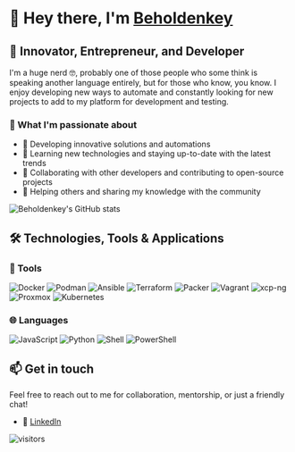 # 👋 Hey there, I'm [Beholdenkey](https://github.com/beholdenkey)

## 🚀 Innovator, Entrepreneur, and Developer

I'm a huge nerd 🤓, probably one of those people who some think is speaking another language entirely, but for those who know, you know. I enjoy developing new ways to automate and constantly looking for new projects to add to my platform for development and testing.

### 🌟 What I'm passionate about

- 🔭 Developing innovative solutions and automations
- 🌱 Learning new technologies and staying up-to-date with the latest trends
- 👯 Collaborating with other developers and contributing to open-source projects
- 🤔 Helping others and sharing my knowledge with the community

![Beholdenkey's GitHub stats](https://github-readme-stats.vercel.app/api?username=beholdenkey&show_icons=true&theme=radical)

## 🛠️ Technologies, Tools & Applications

### 🔧 Tools

![Docker](https://img.shields.io/badge/-Docker-2496ED?style=flat-square&logo=docker&logoColor=white)
![Podman](https://img.shields.io/badge/-Podman-8C1515?style=flat-square&logo=podman&logoColor=white)
![Ansible](https://img.shields.io/badge/-Ansible-EE0000?style=flat-square&logo=ansible&logoColor=white)
![Terraform](https://img.shields.io/badge/-Terraform-623CE4?style=flat-square&logo=terraform&logoColor=white)
![Packer](https://img.shields.io/badge/-Packer-623CE4?style=flat-square&logo=packer&logoColor=white)
![Vagrant](https://img.shields.io/badge/-Vagrant-1563FF?style=flat-square&logo=vagrant&logoColor=white)
![xcp-ng](https://img.shields.io/badge/-xcp--ng-FF6600?style=flat-square&logo=xcp-ng&logoColor=white)
![Proxmox](https://img.shields.io/badge/-Proxmox-E57000?style=flat-square&logo=proxmox&logoColor=white)
![Kubernetes](https://img.shields.io/badge/-Kubernetes-326CE5?style=flat-square&logo=kubernetes&logoColor=white)

### 🌐 Languages

![JavaScript](https://img.shields.io/badge/-JavaScript-F7DF1E?style=flat-square&logo=javascript&logoColor=black)
![Python](https://img.shields.io/badge/-Python-3776AB?style=flat-square&logo=python&logoColor=white)
![Shell](https://img.shields.io/badge/-Shell-4EAA25?style=flat-square&logo=gnu-bash&logoColor=white)
![PowerShell](https://img.shields.io/badge/-PowerShell-5391FE?style=flat-square&logo=powershell&logoColor=white)

## 📫 Get in touch

Feel free to reach out to me for collaboration, mentorship, or just a friendly chat!

- 💼 [LinkedIn](https://www.linkedin.com/in/beholdenkey/)

![visitors](https://visitor-badge.laobi.icu/badge?page_id=beholdenkey.beholdenkey)
